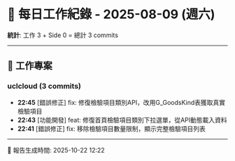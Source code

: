 # 📅 每日工作紀錄 - 2025-08-09 (週六)

**統計**: 工作 3 + Side 0 = 總計 3 commits

---

## 💼 工作專案

### uclcloud (3 commits)

- **22:45** [錯誤修正] fix: 修復檢驗項目類別API，改用G_GoodsKind表獲取真實檢驗項目
- **22:43** [功能開發] feat: 修復首頁檢驗項目類別下拉選單，從API動態載入資料
- **22:41** [錯誤修正] fix: 移除檢驗項目數量限制，顯示完整檢驗項目列表

---

📅 報告生成時間: 2025-10-22 12:22
